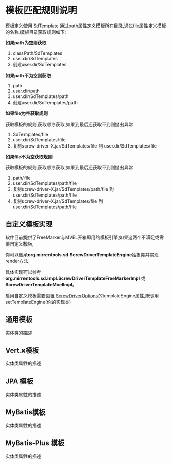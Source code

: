# 模板匹配规则说明
模板定义使用 [SdTemplate](./core-class-intro.md#sdtemplate) 通过path属性定义模板所在目录,通过file属性定义模板的名称,模板目录获取规则如下:

**如果path为空则获取**
1. classPath/SdTemplates
2. user.dir/SdTemplates
3. 创建user.dir/SdTemplates

**如果path不为空则获取**
1. path
2. user.dir/path
3. user.dir/SdTemplates/path
4. 创建user.dir/SdTemplates/path

**如果file为空获取规则**

获取模板的规则,获取顺序获取,如果到最后还获取不到则抛出异常
1. SdTemplates/file
2. user.dir/SdTemplates/file
3. 复制screw-driver-X.jar/SdTemplates/file 到 user.dir/SdTemplates/file

**如果file不为空获取规则**

获取模板的规则,获取顺序获取,如果到最后还获取不到则抛出异常
1. path/file
2. user.dir/SdTemplates/path/file
3. 复制screw-driver-X.jar/SdTemplates/path/file 到 user.dir/SdTemplates/path/file
4. 复制screw-driver-X.jar/SdTemplates/file 到 user.dir/SdTemplates/path/file

## 自定义模板实现 
软件目前提供了FreeMarker与MVEL开箱即用的模板引擎,如果这两个不满足或需要自定义模板,

你可以继承**org.mirrentools.sd.ScrewDriverTemplateEngine**抽象类并实现render方法,

具体实现可以参考**org.mirrentools.sd.impl.ScrewDriverTemplateFreeMarkerImpl** 或 **ScrewDriverTemplateMvelImpl**。

启用自定义模板需要设置 [ScrewDriverOptions](./core-class-intro.md#screwdriveroptions)的templateEngine属性,既调用setTemplateEngine(你的实现类)

## 通用模板
实体类的描述
## Vert.x模板
实体类属性的描述
## JPA 模板
实体类属性的描述
## MyBatis模板
实体类属性的描述
## MyBatis-Plus 模板
实体类属性的描述